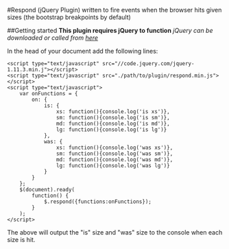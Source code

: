 #Respond (jQuery Plugin)
written to fire events when the browser hits given sizes (the bootstrap breakpoints by default)

##Getting started
**This plugin requires jQuery to function**
*jQuery can be downloaded or called from [here](https://code.jquery.com/jquery-1.11.3.min.j)*

In the head of your document add the following lines:
```
<script type="text/javascript" src="//code.jquery.com/jquery-1.11.3.min.j"></script>
<script type="text/javascript" src="./path/to/plugin/respond.min.js"></script>
<script type="text/javascript">
    var onFunctions = {
        on: {
            is: {
                xs: function(){console.log('is xs')},
                sm: function(){console.log('is sm')},
                md: function(){console.log('is md')},
                lg: function(){console.log('is lg')}
            },
            was: {
                xs: function(){console.log('was xs')},
                sm: function(){console.log('was sm')},
                md: function(){console.log('was md')},
                lg: function(){console.log('was lg')}
            }
        }
    };
    $(document).ready(
        function() {
            $.respond({functions:onFunctions});
        }
    );
</script>
```
The above will output the "is" size and "was" size to the console when each size is hit.